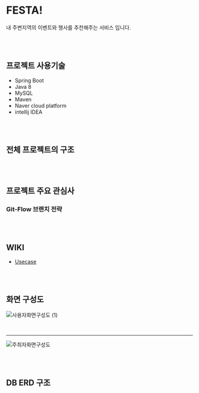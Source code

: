 # FESTA! 
내 주변지역의 이벤트와 행사를 추천해주는 서비스 입니다.

<br>
<br>

## 프로젝트 사용기술 
- Spring Boot
- Java 8
- MySQL
- Maven
- Naver cloud platform 
- intellij IDEA

<br>
<br>

## 전체 프로젝트의 구조

<br>
<br>


## 프로젝트 주요 관심사

### Git-Flow 브랜치 전략

<br>
<br>

## WIKI
 - [Usecase](https://github.com/f-lab-edu/event-recommender-festa/wiki)
 
<br>
<br>

## 화면 구성도

![사용자화면구성도 (1)](https://user-images.githubusercontent.com/58355531/93668916-f5a83200-faca-11ea-87ac-e72e55daffa5.png)

<br>

___


![주최자화면구성도](https://user-images.githubusercontent.com/58355531/93669060-2472d800-facc-11ea-977d-fc679c0519f0.png)

<br>
<br>

## DB ERD 구조

<br>
<br>

